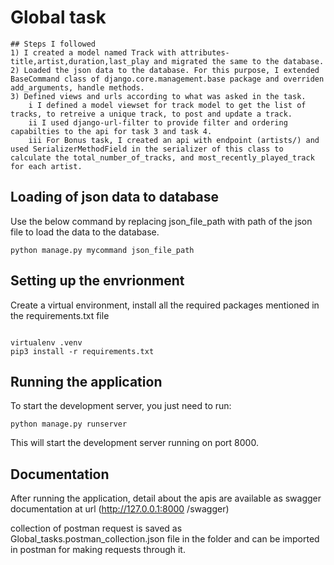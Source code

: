 # Global task

~~~
## Steps I followed
1) I created a model named Track with attributes- title,artist,duration,last_play and migrated the same to the database.
2) Loaded the json data to the database. For this purpose, I extended BaseCommand class of django.core.management.base package and overriden add_arguments, handle methods.
3) Defined views and urls according to what was asked in the task. 
    i I defined a model viewset for track model to get the list of tracks, to retreive a unique track, to post and update a track.
    ii I used django-url-filter to provide filter and ordering capabilties to the api for task 3 and task 4.
    iii For Bonus task, I created an api with endpoint (artists/) and used SerializerMethodField in the serializer of this class to calculate the total_number_of_tracks, and most_recently_played_track for each artist.
~~~
## Loading of json data to database
Use the below command by replacing json_file_path with path of the json file to load the data to the database.

 ```
 python manage.py mycommand json_file_path

 ```


## Setting up the envrionment
Create a virtual environment, install all the required packages mentioned in the requirements.txt file

```

virtualenv .venv
pip3 install -r requirements.txt

```

## Running the application


To start the development server, you just need to run: 

```
python manage.py runserver

```

This will start the development server running on port 8000. 


## Documentation
After running the application, detail about the apis are available as swagger documentation at url (http://127.0.0.1:8000
/swagger)

collection of postman request is saved as Global_tasks.postman_collection.json file in the folder and can be imported in postman for making requests through it. 

  

